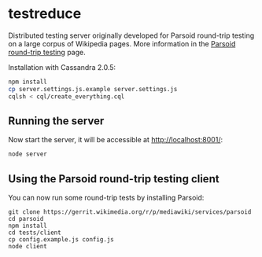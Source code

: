 testreduce
==========

Distributed testing server originally developed for Parsoid round-trip testing
on a large corpus of Wikipedia pages. More information in the
[Parsoid round-trip testing](https://www.mediawiki.org/wiki/Parsoid/Round-trip_testing)
page.

Installation with Cassandra 2.0.5:

```bash
npm install
cp server.settings.js.example server.settings.js
cqlsh < cql/create_everything.cql
```

Running the server
------------------

Now start the server, it will be accessible at
[http://localhost:8001/](http://localhost:8001/):

```bash
node server
```

Using the Parsoid round-trip testing client
-------------------------------------------

You can now run some round-trip tests by installing Parsoid:

    git clone https://gerrit.wikimedia.org/r/p/mediawiki/services/parsoid
    cd parsoid
    npm install
    cd tests/client
    cp config.example.js config.js
    node client
